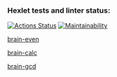 ### Hexlet tests and linter status:

[![Actions Status](https://github.com/aleksusergit/frontend-project-44/workflows/hexlet-check/badge.svg)](https://github.com/aleksusergit/frontend-project-44/actions)
[![Maintainability](https://api.codeclimate.com/v1/badges/186b3ece6e3f34436ec6/maintainability)](https://codeclimate.com/github/aleksusergit/frontend-project-44/maintainability)

[brain-even](https://asciinema.org/a/EC6J5IUL1nA0l1vTUS9SsEJK7)

[brain-calc](https://asciinema.org/a/8aiEILxn0uUSnQJ493g4KpLwa)

[brain-gcd](https://asciinema.org/a/jIy3lINm8UR7cQdf24r9WgzGv)
